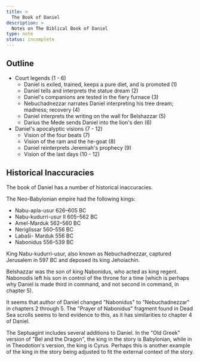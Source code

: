 ```yaml
---
title: >
  The Book of Daniel
description: >
  Notes on The Biblical Book of Daniel
type: note
status: incomplete
---
```


## Outline

- Court legends (1 - 6)
  - Daniel is exiled, trained, keeps a pure diet, and is promoted (1)
  - Daniel tells and interprets the statue dream (2)
  - Daniel's companions are tested in the fiery furnace (3)
  - Nebuchadnezzar narrates Daniel interpreting his tree dream; madness; recovery (4)
  - Daniel interprets the writing on the wall for Belshazzar (5)
  - Darius the Mede sends Daniel into the lion's den (6)
- Daniel's apocalyptic visions (7 - 12)
  - Vision of the four beats (7)
  - Vision of the ram and the he-goat (8)
  - Daniel reinterprets Jeremiah's prophecy (9)
  - Vision of the last days (10 - 12)

## Historical Inaccuracies

The book of Daniel has a number of historical inaccuracies.

The Neo-Babylonian empire had the following kings:

- Nabu-apla-usur 626–605 BC
- Nabu-kudurri-usur II 605–562 BC
- Amel-Marduk 562–560 BC
- Neriglissar 560–556 BC
- Labaši- Marduk 556 BC
- Nabonidus 556–539 BC

King Nabu-kudurri-usur, also known as Nebuchadnezzar, captured Jerusalem in 597 BC and deposed its king Jehoiachin.

Belshazzar was the son of king Nabonidus, who acted as king regent. Nabonodis left his son in control of the throne for a time (which is perhaps why Daniel is made third in command, and not second in command, in chapter 5).

It seems that author of Daniel changed "Nabonidus" to "Nebuchadnezzar" in chapters 2 through 5. The "Prayer of Nabonidus" fragment found in Dead Sea scrolls seems to lend evidence to this, as it has similarities to chapter 4 of Daniel.

The Septuagint includes several additions to Daniel. In the "Old Greek" version of "Bel and the Dragon", the king in the story is Babylonian, while in in Theodotion's version, the king is Cyrus. Perhaps this is another example of the king in the story being adjusted to fit the external context of the story.
